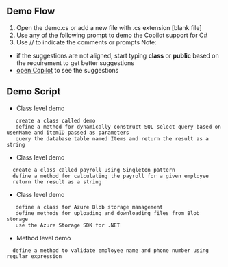 
## Demo Flow

1. Open the demo.cs or add a new file with .cs extension [blank file]
2. Use any of the following prompt to demo the Copilot support for C#
3. Use // to indicate the comments or prompts
Note: 
- if the suggestions are not aligned, start typing **class** or **public** based on the requirement to get better suggestions
- [open Copilot](https://docs.github.com/en/copilot/getting-started-with-github-copilot/getting-started-with-github-copilot-in-visual-studio-code#seeing-multiple-suggestions-in-a-new-tab) to see the suggestions



## Demo Script

- Class level demo

```
   create a class called demo
   define a method for dynamically construct SQL select query based on userName and itemID passed as parameters
   query the database table named Items and return the result as a string
```

- Class level demo

```
  create a class called payroll using Singleton pattern
  define a method for calculating the payroll for a given employee
  return the result as a string
```

- Class level demo

```
   define a class for Azure Blob storage management
   define methods for uploading and downloading files from Blob storage
   use the Azure Storage SDK for .NET
```

- Method level demo

```
  define a method to validate employee name and phone number using regular expression
```


